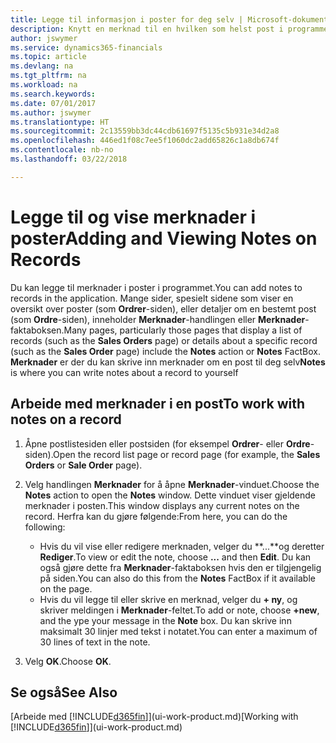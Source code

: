 ```yaml
---
title: Legge til informasjon i poster for deg selv | Microsoft-dokumentasjon
description: Knytt en merknad til en hvilken som helst post i programmet. Hvis du for eksempel har tilleggsinformasjon om en ordre, som ikke passer inn i noen av feltene i ordreskjemaet, kan du skrive en merknad.
author: jswymer
ms.service: dynamics365-financials
ms.topic: article
ms.devlang: na
ms.tgt_pltfrm: na
ms.workload: na
ms.search.keywords: 
ms.date: 07/01/2017
ms.author: jswymer
ms.translationtype: HT
ms.sourcegitcommit: 2c13559bb3dc44cdb61697f5135c5b931e34d2a8
ms.openlocfilehash: 446ed1f08c7ee5f1060dc2add65826c1a8db674f
ms.contentlocale: nb-no
ms.lasthandoff: 03/22/2018

---
```

# <a name="adding-and-viewing-notes-on-records"></a><span data-ttu-id="f5484-104">Legge til og vise merknader i poster</span><span class="sxs-lookup"><span data-stu-id="f5484-104">Adding and Viewing Notes on Records</span></span>
 <span data-ttu-id="f5484-105">Du <!--OnPrem and your colleagues -->kan legge til merknader i poster i programmet.</span><span class="sxs-lookup"><span data-stu-id="f5484-105">You <!--OnPrem and your colleagues -->can add notes to records in the application.</span></span> <span data-ttu-id="f5484-106">Mange sider, spesielt sidene som viser en oversikt over poster (som **Ordrer**-siden), eller detaljer om en bestemt post (som **Ordre**-siden), inneholder **Merknader**-handlingen eller **Merknader**-faktaboksen.</span><span class="sxs-lookup"><span data-stu-id="f5484-106">Many pages, particularly those pages that display a list of records (such as the **Sales Orders** page) or details about a specific record (such as the **Sales Order** page) include the **Notes** action or **Notes** FactBox.</span></span> <span data-ttu-id="f5484-107">**Merknader** er der du kan skrive inn merknader om en post til deg selv<!--OnPrem or others, and where you can view notes to you from others. For example, a note could be a general comment or processing instruction to your colleague, who can then respond to your note using their own **Notes**. Or, your colleague can add a note that gives you extra information about a sales order that is not covered by the information on the sales order. These notes and correspondences will follow the record as it is processed in the company.--></span><span class="sxs-lookup"><span data-stu-id="f5484-107">**Notes** is where you can write notes about a record to yourself<!--OnPrem or others, and where you can view notes to you from others. For example, a note could be a general comment or processing instruction to your colleague, who can then respond to your note using their own **Notes**. Or, your colleague can add a note that gives you extra information about a sales order that is not covered by the information on the sales order. These notes and correspondences will follow the record as it is processed in the company.--></span></span>

<!--OnPrem
> [!NOTE]  
>  You can only select one recipient of the note.-->  
  
## <a name="to-work-with-notes-on-a-record"></a><span data-ttu-id="f5484-108">Arbeide med merknader i en post</span><span class="sxs-lookup"><span data-stu-id="f5484-108">To work with notes on a record</span></span> 
  
1.  <span data-ttu-id="f5484-109">Åpne postlistesiden eller postsiden (for eksempel **Ordrer**- eller **Ordre**-siden).</span><span class="sxs-lookup"><span data-stu-id="f5484-109">Open the record list page or record page (for example, the **Sales Orders** or **Sale Order** page).</span></span>  
  
    <!-- If **Notes** is not visible on the page, then you can customize the page to display the Notes FactBox. -->
  
2.  <span data-ttu-id="f5484-110">Velg handlingen **Merknader** for å åpne **Merknader**-vinduet.</span><span class="sxs-lookup"><span data-stu-id="f5484-110">Choose the **Notes** action to open the **Notes** window.</span></span> <span data-ttu-id="f5484-111">Dette vinduet viser gjeldende merknader i posten.</span><span class="sxs-lookup"><span data-stu-id="f5484-111">This window displays any current notes on the record.</span></span> <span data-ttu-id="f5484-112">Herfra kan du gjøre følgende:</span><span class="sxs-lookup"><span data-stu-id="f5484-112">From here, you can do the following:</span></span>

    -   <span data-ttu-id="f5484-113">Hvis du vil vise eller redigere merknaden, velger du **...**og deretter **Rediger**.</span><span class="sxs-lookup"><span data-stu-id="f5484-113">To view or edit the note, choose **...** and then **Edit**.</span></span> <span data-ttu-id="f5484-114">Du kan også gjøre dette fra **Merknader**-faktaboksen hvis den er tilgjengelig på siden.</span><span class="sxs-lookup"><span data-stu-id="f5484-114">You can also do this from the **Notes** FactBox if it available on the page.</span></span>
    -   <span data-ttu-id="f5484-115">Hvis du vil legge til eller skrive en merknad, velger du **+ ny**, og skriver meldingen i **Merknader**-feltet.</span><span class="sxs-lookup"><span data-stu-id="f5484-115">To add or note, choose **+new**, and the ype your message in the **Note** box.</span></span> <span data-ttu-id="f5484-116">Du kan skrive inn maksimalt 30 linjer med tekst i notatet.</span><span class="sxs-lookup"><span data-stu-id="f5484-116">You can enter a maximum of 30 lines of text in the note.</span></span> 
  
<!-- 5.  In the **To** field, enter a user ID (your own or someone else’s) to indicate who the note is for.  
  
6.  Select the **Notify** field if you want to send a notification to the user in the **To** field. 
  
     If **Notify** is selected, the note will be sent as a notification to the user's **My Notifications** on the Role Center.  -->
  
3.  <span data-ttu-id="f5484-117">Velg **OK**.</span><span class="sxs-lookup"><span data-stu-id="f5484-117">Choose **OK**.</span></span>  

## <a name="see-also"></a><span data-ttu-id="f5484-118">Se også</span><span class="sxs-lookup"><span data-stu-id="f5484-118">See Also</span></span>
<span data-ttu-id="f5484-119">[Arbeide med [!INCLUDE[d365fin](includes/d365fin_md.md)]](ui-work-product.md)</span><span class="sxs-lookup"><span data-stu-id="f5484-119">[Working with [!INCLUDE[d365fin](includes/d365fin_md.md)]](ui-work-product.md)</span></span>  
